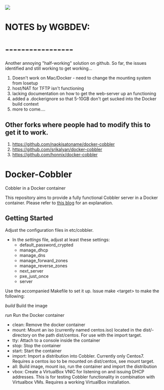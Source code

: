 [![](https://images.microbadger.com/badges/image/containersol/docker-cobbler.svg)](https://microbadger.com/images/containersol/docker-cobbler "Get your own image badge on microbadger.com")

# NOTES by WGBDEV:
# -----------------
Another annoying "half-working" solution on github.  So far, the issues identified and still working to get working...
1. Doesn't work on Mac/Docker - need to change the mounting system from losetup
2. host/NAT for TFTP isn't functioning
3. lacking documentation on how to get the web-server up an functioning
4. added a .dockerignore so that 5-10GB don't get sucked into the Docker build context
5. more to come....

Other forks where people had to modify this to get it to work.
------------------------------------------------------------------

1. https://github.com/naokisatoname/docker-cobbler
2. https://github.com/srikalyan/docker-cobbler
3. https://github.com/honnix/docker-cobbler


# Docker-Cobbler
Cobbler in a Docker container

This repository aims to provide a fully functional Cobbler server in a Docker container.
Please refer to [this blog](http://container-solutions.com/cobbler-in-a-docker-container/) for an explanation.

## Getting Started

Adjust the configuration files in etc/cobbler.

* In the *settings* file, adjust at least these settings:
  * default_password_crypted
  * manage_dhcp
  * manage_dns
  * manage_forward_zones
  * manage_reverse_zones
  * next_server
  * pxe_just_once
  * server
  

Use the accompanied Makefile to set it up. Issue make <target\> to make the following:

*build*	  Build the image

*run*    Run the Docker container

* clean:  Remove the docker container
* mount:  Mount an iso (currently named centos.iso) located in the dist/-directory on the path dist/centos. For use with the import target.
* tty:    Attach to a console inside the container
* stop:   Stop the container
* start:  Start the container
* import: Import a distribution into Cobbler. Currently only Centos7. Requires a centos iso to be mounted on dist/centos, see mount target.
* all:    Build image, mount iso, run the container and import the distribution
* vbox:   Create a VirtualBox VNIC for listening on and issuing DHCP addresses. This is for testing Cobbler functionality in combination with Virtualbox VMs. Requires a working VirtualBox installation.


